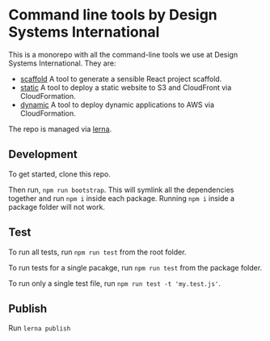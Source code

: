 # Command line tools by Design Systems International

This is a monorepo with all the command-line tools we use at Design Systems International. They are:

- [scaffold](packages/scaffold) A tool to generate a sensible React project scaffold.
- [static](packages/static) A tool to deploy a static website to S3 and CloudFront via CloudFormation.
- [dynamic](packages/dynamic) A tool to deploy dynamic applications to AWS via CloudFormation.

The repo is managed via [lerna](https://github.com/lerna/lerna).

## Development

To get started, clone this repo.

Then run, `npm run bootstrap`. This will symlink all the dependencies together and run `npm i` inside each package. Running `npm i` inside a package folder will not work.

## Test

To run all tests, run `npm run test` from the root folder.

To run tests for a single pacakge, run `npm run test` from the package folder.

To run only a single test file, run `npm run test -t 'my.test.js'`.

## Publish

Run `lerna publish`

